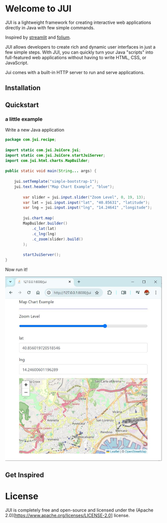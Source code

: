 # Welcome to JUI
JUI is a lightweight framework for creating interactive web applications directly in Java with few simple commands.

Inspired by [streamlit](https://github.com/streamlit/streamlit) and [folium](https://github.com/python-visualization/folium).

JUI allows developers to create rich and dynamic user interfaces in just a few simple steps. With JUI, you can quickly turn your Java "scripts" into full-featured web applications without having to write HTML, CSS, or JavaScript.

Jui comes with a built-in HTTP server to run and serve applications.

## Installation

## Quickstart

### a little example

Write a new Java application

```java
package com.jui.recipe;

import static com.jui.JuiCore.jui;
import static com.jui.JuiCore.startJuiServer;
import com.jui.html.charts.MapBuilder;

public static void main(String... args) {

	jui.setTemplate("simple-bootstrap-1");
	jui.text.header("Map Chart Example", "blue");
    	
    	var slider = jui.input.slider("Zoom Level", 0, 19, 13);
    	var lat = jui.input.input("lat", "40.85631", "latitude");
    	var lng = jui.input.input("lng", "14.24641" ,"longitude");
    	
    	jui.chart.map(
		MapBuilder.builder()
			.c_lat(lat)
			.c_lng(lng)
			.c_zoom(slider).build()
    	);
    	
    	startJuiServer();
}
```

Now run it!

![Example](/assets/images/little-example.jpg "JUI example")

## Get Inspired

# License
JUI is completely free and open-source and licensed under the (Apache 2.0)[https://www.apache.org/licenses/LICENSE-2.0] license.
